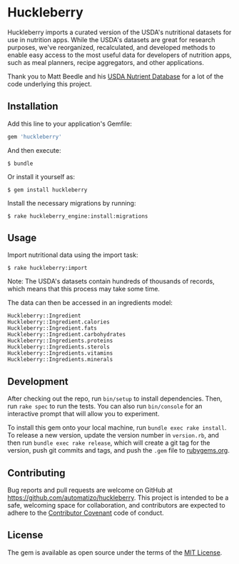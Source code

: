 # Huckleberry

Huckleberry imports a curated version of the USDA's nutritional datasets for use
in nutrition apps. While the USDA's datasets are great for research purposes,
we've reorganized, recalculated, and developed methods to enable easy access to
the most useful data for developers of nutrition apps, such as meal planners,
recipe aggregators, and other applications.

Thank you to Matt Beedle and his [USDA Nutrient
Database](https://github.com/mattbeedle/usda-nutrient-database) for a lot of the
code underlying this project.

## Installation

Add this line to your application's Gemfile:

```ruby
gem 'huckleberry'
```

And then execute:

    $ bundle

Or install it yourself as:

    $ gem install huckleberry

Install the necessary migrations by running:

    $ rake huckleberry_engine:install:migrations

## Usage

Import nutritional data using the import task:

    $ rake huckleberry:import

Note: The USDA's datasets contain hundreds of thousands of records, which means
that this process may take some time.

The data can then be accessed in an ingredients model:

    Huckleberry::Ingredient
    Huckleberry::Ingredient.calories
    Huckleberry::Ingredient.fats
    Huckleberry::Ingredient.carbohydrates
    Huckleberry::Ingredients.proteins
    Huckleberry::Ingredients.sterols
    Huckleberry::Ingredients.vitamins
    Huckleberry::Ingredients.minerals

## Development

After checking out the repo, run `bin/setup` to install dependencies. Then, run `rake spec` to run the tests. You can also run `bin/console` for an interactive prompt that will allow you to experiment.

To install this gem onto your local machine, run `bundle exec rake install`. To release a new version, update the version number in `version.rb`, and then run `bundle exec rake release`, which will create a git tag for the version, push git commits and tags, and push the `.gem` file to [rubygems.org](https://rubygems.org).

## Contributing

Bug reports and pull requests are welcome on GitHub at https://github.com/automatizo/huckleberry. This project is intended to be a safe, welcoming space for collaboration, and contributors are expected to adhere to the [Contributor Covenant](contributor-covenant.org) code of conduct.

## License

The gem is available as open source under the terms of the [MIT License](http://opensource.org/licenses/MIT).

